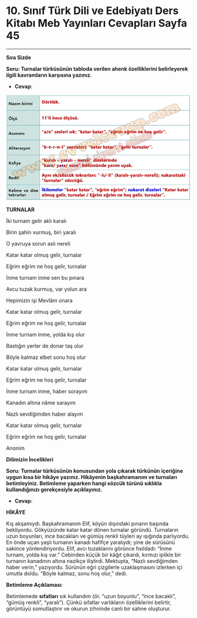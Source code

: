 # 10. Sınıf Türk Dili ve Edebiyatı Ders Kitabı Meb Yayınları Cevapları Sayfa 45

---

**Sıra Sizde**

**Soru: Turnalar türküsünün tabloda verilen ahenk özelliklerini belirleyerek ilgili kavramların karşısına yazınız.**

-   **Cevap**:

![Image 1](./image_1.webp)

**TURNALAR**

İki turnam gelir aklı karalı

 Birin şahin vurmuş, biri yaralı

 O yavruya sorun aslı nereli

Katar katar olmuş gelir, turnalar

 Eğrim eğrim ne hoş gelir, turnalar

İnme turnam inme sen bu pınara

 Avcu tuzak kurmuş, var yolun ara

 Hepimizin işi Mevlâm onara

Katar katar olmuş gelir, turnalar

 Eğrim eğrim ne hoş gelir, turnalar

İnme turnam inme, yolda kış olur

 Bastığın yerler de donar taş olur

 Böyle kalmaz elbet sonu hoş olur

Katar katar olmuş gelir, turnalar

 Eğrim eğrim ne hoş gelir, turnalar

İnme turnam inme, haber sorayım

 Kanadın altına nâme sarayım

 Nazlı sevdiğimden haber alayım

Katar katar olmuş gelir, turnalar

 Eğrim eğrim ne hoş gelir, turnalar

Anonim

**Dilimizin İncelikleri**

**Soru: Turnalar türküsünün konusundan yola çıkarak türkünün içeriğine uygun kısa bir hikâye yazınız. Hikâyenin başkahramanım ve turnaları betimleyiniz. Betimleme yaparken hangi sözcük türünü sıklıkla kullandığınızı gerekçesiyle açıklayınız.**

-   **Cevap**:

**HİKÂYE**

Kış akşamıydı. Başkahramanım Elif, köyün dışındaki pınarın başında bekliyordu. Gökyüzünde katar katar dönen turnalar göründü. Turnaların uzun boyunları, ince bacakları ve gümüş renkli tüyleri ay ışığında parlıyordu. En önde uçan yaşlı turnanın kanadı hafifçe yaralıydı; yine de sürüsünü sakince yönlendiriyordu. Elif, avcı tuzaklarını görünce fısıldadı: “İnme turnam, yolda kış var.” Cebinden küçük bir kâğıt çıkardı, kırmızı iplikle bir turnanın kanadının altına nazikçe iliştirdi. Mektupta, “Nazlı sevdiğimden haber verin,” yazıyordu. Sürünün eğri çizgilerle uzaklaşmasını izlerken içi umutla doldu. “Böyle kalmaz, sonu hoş olur,” dedi.

**Betimleme Açıklaması**:

Betimlemede **sıfatları** sık kullandım (ör. “uzun boyunlu”, “ince bacaklı”, “gümüş renkli”, “yaralı”). Çünkü sıfatlar varlıkların özelliklerini belirtir, görüntüyü somutlaştırır ve okurun zihninde canlı bir sahne oluşturur.
